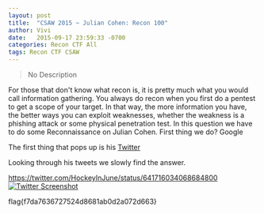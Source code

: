 ```yaml
---
layout: post
title:  "CSAW 2015 ~ Julian Cohen: Recon 100"
author: Vivi
date:   2015-09-17 23:59:33 -0700
categories: Recon CTF All
tags: Recon CTF CSAW
---
```



> No Description

For those that don't know what recon is, it is pretty much what you would call information gathering. You always do recon when you first do a pentest to get a scope of your target. In that way, the more information you have, the better ways you can exploit weaknesses, whether the weakness is a phishing attack or some physical penetration test. In this question we have to do some Reconnaissance on Julian Cohen. First thing we do? Google

The first thing that pops up is his [Twitter](https://twitter.com/HockeyInJune)

Looking through his tweets we slowly find the answer.

https://twitter.com/HockeyInJune/status/641716034068684800
[![Twitter Screenshot]({{site.url}}/images/csaw/twitter.png)]({{site.url}}/images/csaw/twitter.png)

flag{f7da7636727524d8681ab0d2a072d663}
